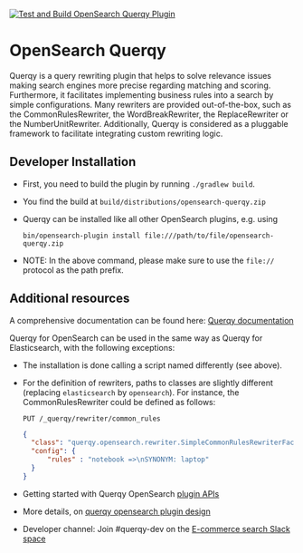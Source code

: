 [![Test and Build OpenSearch Querqy Plugin](https://github.com/querqy/querqy-opensearch/actions/workflows/opensearch-querqy-test-and-build-workflow.yml/badge.svg)](https://github.com/querqy/querqy-opensearch/actions/workflows/opensearch-querqy-test-and-build-workflow.yml)

# OpenSearch Querqy

Querqy is a query rewriting plugin that helps to solve relevance issues making search engines more precise regarding 
matching and scoring. Furthermore, it facilitates implementing business rules into a search by simple configurations.
Many rewriters are provided out-of-the-box, such as the CommonRulesRewriter, the WordBreakRewriter, the 
ReplaceRewriter or the NumberUnitRewriter. Additionally, Querqy is considered as a pluggable framework to facilitate 
integrating custom rewriting logic.

## Developer Installation
* First, you need to build the plugin by running `./gradlew build`.
* You find the build at `build/distributions/opensearch-querqy.zip`
* Querqy can be installed like all other OpenSearch plugins, e.g. using 

  `bin/opensearch-plugin install file:///path/to/file/opensearch-querqy.zip`
* NOTE: In the above command, please make sure to use the `file://` protocol as the path prefix.

## Additional resources
A comprehensive documentation can be found here: [Querqy documentation](https://docs.querqy.org/querqy/index.html)

Querqy for OpenSearch can be used in the same way as Querqy for Elasticsearch, with the following exceptions:
* The installation is done calling a script named differently (see above). 
* For the definition of rewriters, paths to classes are slightly different (replacing `elasticsearch` by 
  `opensearch`). For instance, the CommonRulesRewriter could be defined as follows:

  `PUT /_querqy/rewriter/common_rules` 
  ```json
  {
    "class": "querqy.opensearch.rewriter.SimpleCommonRulesRewriterFactory",
    "config": {
        "rules" : "notebook =>\nSYNONYM: laptop"
    }
  }
  ```
  
* Getting started with Querqy OpenSearch [plugin APIs](docs/opensearch_querqy_design.md#51-sample-usage-with-synonym-rules)
* More details, on [querqy opensearch plugin design](docs/opensearch_querqy_design.md)
* Developer channel: Join #querqy-dev on the [E-commerce search Slack space](https://ecom-search.slack.com)
